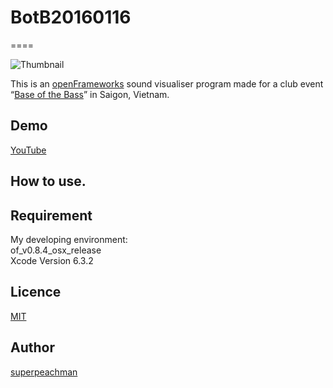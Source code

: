 # BotB20160116
====

![Thumbnail](https://raw.githubusercontent.com/wiki/superpeachman/tracingParticles/images/0.jpg)

This is an [openFrameworks](http://www.openframeworks.cc/) sound visualiser program made for a club event “[Base of the Bass](https://www.facebook.com/BaseOfTheBass?fref=ts)” in Saigon, Vietnam.    

## Demo

[YouTube](https://www.youtube.com/watch?v=Z30O5qEtLcM&feature=youtu.be)

## How to use.

## Requirement

My developing environment:  
of_v0.8.4_osx_release  
Xcode Version 6.3.2  

## Licence

[MIT](https://github.com/tcnksm/tool/blob/master/LICENCE)

## Author

[superpeachman](https://github.com/superpeachman)
